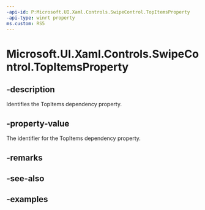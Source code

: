```yaml
---
-api-id: P:Microsoft.UI.Xaml.Controls.SwipeControl.TopItemsProperty
-api-type: winrt property
ms.custom: RS5
---
```

<!-- Property syntax.
public DependencyProperty TopItemsProperty { get; }
-->

# Microsoft.UI.Xaml.Controls.SwipeControl.TopItemsProperty


## -description

Identifies the TopItems dependency property.


## -property-value

The identifier for the TopItems dependency property.


## -remarks


## -see-also


## -examples


